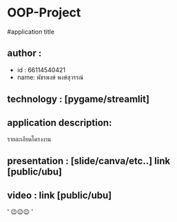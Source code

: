 # OOP-Project

#application title

## author : 
  
  * id : 66114540421
  * name: พัชรพงษ์ พงษ์สุวรรณ์

## technology : [pygame/streamlit]

## application description:
รายละเอียดโครงงาน

## presentation : [slide/canva/etc..] link [public/ubu]

## video : link [public/ubu]
' 😉😉😉 '

